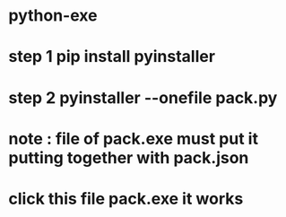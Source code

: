 # python-exe

# step 1 pip install pyinstaller

# step 2  pyinstaller --onefile pack.py 


# note : file of pack.exe  must put it  putting together with pack.json

#  click this file pack.exe   it works